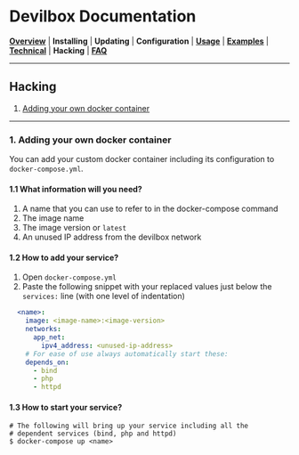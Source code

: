 # Devilbox Documentation

**[Overview](README.md)** |
**Installing** |
**Updating** |
**Configuration** |
**[Usage](Usage.md)** |
**[Examples](Examples.md)** |
**[Technical](Technical.md)** |
**Hacking** |
**[FAQ](FAQ.md)**

---

## Hacking

1. [Adding your own docker container](#1-adding-your-own-docker-container)

---

### 1. Adding your own docker container

You can add your custom docker container including its configuration to `docker-compose.yml`.


#### 1.1 What information will you need?

1. A name that you can use to refer to in the docker-compose command
2. The image name
3. The image version or `latest`
4. An unused IP address from the devilbox network

#### 1.2 How to add your service?

1. Open `docker-compose.yml`
2. Paste the following snippet with your replaced values just below the `services:` line (with one level of indentation)

```yml
  <name>:
    image: <image-name>:<image-version>
    networks:
      app_net:
        ipv4_address: <unused-ip-address>
    # For ease of use always automatically start these:
    depends_on:
      - bind
      - php
      - httpd
```

#### 1.3 How to start your service?

```shell
# The following will bring up your service including all the
# dependent services (bind, php and httpd)
$ docker-compose up <name>
```
